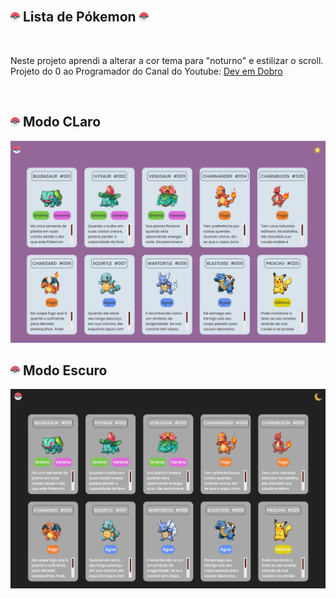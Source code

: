 
<br>

## <img width=15 height=15 src="./src/imagens/pokeball.png"> Lista de Pókemon <img width=15 height=15 src="./src/imagens/pokeball.png">
<br>

Neste projeto aprendi a alterar a cor tema para "noturno" e estilizar o scroll.<br>
Projeto do 0 ao Programador do Canal do Youtube: [Dev em Dobro](https://www.youtube.com/@DevemDobro)

<br>
<h2> <img width=15 height=15 src="./src/imagens/pokeball.png"> Modo CLaro </h2>
<img src="./src/imagens/modo_claro.png">
<br>
<h2> <img width=15 height=15 src="./src/imagens/pokeball.png"> Modo Escuro </h2>
<img src="./src/imagens/modo_escuro.png">